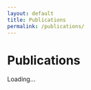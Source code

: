 ```yaml
---
layout: default
title: Publications
permalink: /publications/
---
```

<h1>Publications</h1>
<div id="publications">Loading...</div>

<script>
  fetch("{{ site.baseurl }}/data.json")
    .then(response => response.json())
    .then(json => {
      let container = document.getElementById("publications");
      container.innerHTML = "";

      json.paper.forEach(yearGroup => {
        let h3 = document.createElement("h3");
        h3.textContent = yearGroup.year;
        container.appendChild(h3);

        let section = document.createElement("section");
        yearGroup.content.forEach(paper => {
          let article = document.createElement("article");
          article.innerHTML = `
            <a href="${paper.url}"><h4>${paper.title}</h4></a>
            <h5>${paper.author}</h5>
            <p>${paper.cite}</p>
          `;
          section.appendChild(article);
        });

        container.appendChild(section);
      });
    });
</script>